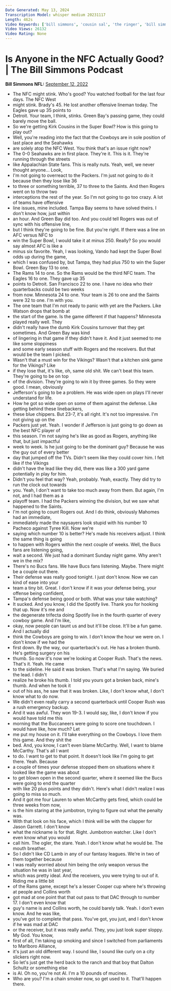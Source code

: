 ```yaml
---
Date Generated: May 13, 2024
Transcription Model: whisper medium 20231117
Length: 462s
Video Keywords: ['bill simmons', 'cousin sal', 'the ringer', 'bill simmons podcast', 'dallas cowboys', 'tampa bay buccaneers', 'green bay packers', 'minnesota vikings', 'aaron rodgers', 'tom brayd', 'dak prescott', 'kirk cousins', 'nfl week 1']
Video Views: 26132
Video Rating: None
---
```


# Is Anyone in the NFC Actually Good? | The Bill Simmons Podcast
**Bill Simmons NFL:** [September 12, 2022](https://www.youtube.com/watch?v=yUTjZV21TqE)
*  The NFC might stink. Who's good? You watched football for the last four days. The NFC West
*  might stink. Brady's 45. He lost another offensive lineman today. The Eagles gave up 35 points to
*  Detroit. Your team, I think, stinks. Green Bay's passing game, they could barely move the ball.
*  So we're getting Kirk Cousins in the Super Bowl? How is this going to play out?
*  Well, you're reading into the fact that the Cowboys are in sole position of last place and the Seahawks
*  are solely atop the NFC West. You think that's an issue right now?
*  The 0-0 Seahawks are in first place. They're it. This is it. They're running through the streets
*  like Appalachian State fans. This is really nuts. Yeah, well, we never thought anyone... Look,
*  I'm not going to overreact to the Packers. I'm just not going to do it because then they lose like 36
*  to three or something terrible, 37 to three to the Saints. And then Rogers went on to throw two
*  interceptions the rest of the year. So I'm not going to go too crazy. A lot of teams have offensive
*  line issues, mine included. Tampa Bay seems to have solved theirs. I don't know how, just within
*  an hour. And Green Bay did too. And you could tell Rogers was out of sync with his offensive line,
*  but I think they're going to be fine. But you're right. If there was a line on AFC versus NFC to
*  win the Super Bowl, I would take it at minus 250. Really? So you would say almost AFC is like a
*  minus six favorite. Yeah, I was looking, Vando had kept the Super Bowl odds up during the game,
*  which I was confused by, but Tampa, they had plus 750 to win the Super Bowl. Green Bay 13 to one.
*  The Rams 14 to one. So the Rams would be the third NFC team. The Eagles 16 to one. They gave up 35
*  points to Detroit. San Francisco 22 to one. I have no idea who their quarterbacks could be two weeks
*  from now. Minnesota 24 to one. Your team is 26 to one and the Saints were 32 to one. I'm with you.
*  The one team that I'm not ready to panic with yet are the Packers. Like Watson drops that bomb at
*  the start of the game. Is the game different if that happens? Minnesota played really well. They
*  didn't really have the dumb Kirk Cousins turnover that they get sometimes. And Green Bay was kind
*  of lingering in that game if they didn't have it. And it just seemed to me like some sloppiness
*  and some early season stuff with Rogers and the receivers. But that would be the team I picked.
*  Wasn't that a must win for the Vikings? Wasn't that a kitchen sink game for the Vikings? Like
*  if they lose that, it's like, oh, same old shit. We can't beat this team. They're going to be on top
*  of the division. They're going to win it by three games. So they were good. I mean, obviously
*  Jefferson's going to be a problem. He was wide open on plays I'll never understand for life.
*  How he got so wide open on some of them against the defense. Like getting behind these linebackers,
*  these blue chippers. But 23-7, it's all right. It's not too impressive. I'm not giving up on the
*  Packers just yet. Yeah. I wonder if Jefferson is just going to go down as the best NFC player of
*  this season. I'm not saying he's like as good as Rogers, anything like that, but just impactful
*  week to week. Is he just going to be the dominant guy? Because he was the guy out of every better
*  day that jumped off the TVs. Didn't seem like they could cover him. I felt like if the Vikings
*  didn't have the lead like they did, there was like a 300 yard game potentially in play for him.
*  Didn't you feel that way? Yeah, probably. Yeah, exactly. They did try to run the clock out towards
*  you. Yeah, I don't want to take too much away from them. But again, I'm not, and I had them as a
*  playoff team. I had the Packers winning the division, but we saw what happened to the Saints.
*  I'm not going to count Rogers out. And I do think, obviously Mahomes had an immediate,
*  immediately made the naysayers look stupid with his number 10 Pacheco against Tyree Kill. Now we're
*  saying which number 10 is better? He's made his receivers adjust. I think the same thing is going
*  to happen with Rogers within the next couple of weeks. Well, the Bucs fans are listening going,
*  wait a second. We just had a dominant Sunday night game. Why aren't we in the mix?
*  There's no Bucs fans. We have Bucs fans listening. Maybe. There might be a couple out there.
*  Their defense was really good tonight. I just don't know. Now we can kind of ease into your
*  team a tiny bit. Great. I don't know if it was your defense being, your offense being confident,
*  Tampa's defense being good or both. What was your take watching?
*  It sucked. And you know, I did the Spotify live. Thank you for hooking that up. Now it's me and
*  the degenerate trifecta doing Spotify live in the fourth quarter of every cowboy game. And I'm like,
*  okay, now people can taunt us and but it'll be close. It'll be a fun game. And I actually did
*  think the Cowboys are going to win. I don't know the hour we were on. I don't know if we had the
*  first down. By the way, our quarterback's out. He has a broken thumb. He's getting surgery on his
*  thumb. So now it's now we're looking at Cooper Rush. That's the news. That's it. Yeah. He came
*  to the sideline. He said it was broken. That's what I'm saying. We buried the lead. I didn't
*  realize he broke his thumb. I told you yours got a broken back, mine's thumb. And when he took it
*  out of his ass, he saw that it was broken. Like, I don't know what, I don't know what to do now.
*  We didn't even really carry a second quarterback until Cooper Rush was a rush emergency backup.
*  And it was awful. They won 19-3. I would say, like, I don't know if you would have told me this
*  morning that the Buccaneers were going to score one touchdown. I would have like, how much? Let
*  me put my house on it. I'll take everything on the Cowboys. I love them this game. And they shit the
*  bed. And, you know, I can't even blame McCarthy. Well, I want to blame McCarthy. That's all I want
*  to do. I want to get to that point. It doesn't look like I'm going to get there. Yeah. Because
*  a couple of times your defense stopped them on situations where it looked like the game was about
*  to get blown open in the second quarter, where it seemed like the Bucs were going to end the quarter
*  with like 20 plus points and they didn't. Here's what I didn't realize I was going to miss so much.
*  And it got me four Lauren to when McCarthy gets fired, which could be three weeks from now,
*  is the him staring at the jumbotron, trying to figure out what the penalty was.
*  With that look on his face, which I think will be with the clapper for Jason Garrett. I don't know
*  what the nickname is for that. Right. Jumbotron watcher. Like I don't even know what you would
*  call him. The ogler, the stare. Yeah. I don't know what he would be. The mouth breather.
*  So I didn't like CD Lamb in any of our fantasy leagues. We're in two of them together because
*  I was really worried about him being the only weapon versus the situation he was in last year,
*  which was pretty ideal. And the receivers, you were trying to out of it. Riding me a little bit
*  of the Rams game, except he's a lesser Cooper cup where he's throwing at people and Collins worth
*  got mad at one point that that out pass to that DAC through to number 17. I don't even know that
*  guy's name is and Collins worth, he could barely talk. Yeah. I don't even know. And he was like,
*  you've got to complete that pass. You've got, you just, and I don't know if he was mad at DAC
*  or the receiver, but it was really awful. They, you just look super sloppy. My God. You know,
*  first of all, I'm taking up smoking and since I switched from parliaments to Marlboro Alliance,
*  it's just an old different way. I sound like, I sound like curly on a city slickers right now.
*  So let's just get the herd back to the ranch and that boy that Dalton Schultz or something else
*  is Al. Oh no, you're not Al. I'm a 10 pounds of mucinex.
*  Who are you? I'm a chain smoker now, so get used to it. That'll happen there.
